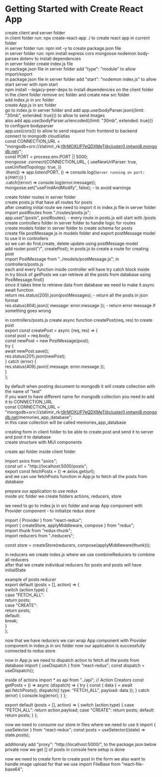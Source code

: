 # Getting Started with Create React App

create client and server folder<br/>
in client folder run: npx create-react-app ./ to create react app in current folder<br/>
in server folder run: npm init -y to create package.json file<br/>
in server folder run: npm install express cors mongoose nodemon body-parses dotenv to install dependencies<br/>
in server folder create index.js file<br/>
in package.json file in server folder add "type": "module" to allow import/export<br/>
in package.json file in server folder add "start": "nodemon index.js" to allow start server with npm start<br/>
npm install --legacy-peer-deps to install dependencies on the client folder<br/>
in the client folder remove src folder and create new src folder<br/>
add index.js in src folder<br/>
create App.js in src folder<br/>
go to index.js in server folder and add app.use(bodyParser.json({limit: "30mb", extended: true})) to allow to send images<br/>
also add app.use(bodyParser.urlencoded({limit: "30mb", extended: true})) to configure bodyparser<br/>
app.use(cors()) to allow to send request from frontend to backend<br/>
connect to mongodb cloud/atlas<br/>
const CONNECTION_URL =
"mongodb+srv://zlatimir_rk:t9rMOXUP7eQDXMeT@cluster0.jmtwni8.mongodb.net/";<br/>
const PORT = process.env.PORT || 5000;<br/>
mongoose
.connect(CONNECTION_URL, {
useNewUrlParser: true,
useUnifiedTopology: true,
})<br/>
.then(() =>
app.listen(PORT, () => console.log(`Server running on port: ${PORT}`))
)<br/>
.catch((error) => console.log(error.message));<br/>
mongoose.set("useFindAndModify", false); - to avoid warnings<br/>

create folder routes in server folder<br/>
create posts.js that have all routes for posts<br/>
after creating initial route we need to import it in index.js file in server folder<br/>
import postRoutes from "./routes/posts.js";<br/>
app.use("/posts", postRoutes); - every route in posts.js will start with /posts<br/>
create controllers folder in server folder to handle logic for routes<br/>
create models folder in server folder to create schema for posts<br/>
create file postMessage.js in models folder and export postMessage model to use it in controllers<br/>
so we can do find,create, delete update using postMessage model<br/>
add router.post("/", createPost); in posts.js to create a route for creating post<br/>
import PostMessage from "../models/postMessage.js"; in controllers/posts.js<br/>
each and every function inside controller will have try catch block inside<br/>
in try block of getPosts we can retrieve all the posts from database using PostMessage.find()<br/>
since it takes time to retrieve data from database we need to make it async await function<br/>
return res.status(200).json(postMessages); - return all the posts in json format<br/>
res.status(404).json({ message: error.message }); - return error message if something goes wrong<br/>

in controllers/posts.js create async function createPost(req, res) to create post<br/>
export const createPost = async (req, res) => {<br/>
const post = req.body;<br/>
const newPost = new PostMessage(post);<br/>
try {<br/>
await newPost.save();<br/>
res.status(201).json(newPost);<br/>
} catch (error) {<br/>
res.status(409).json({ message: error.message });<br/>
}<br/>
};<br/>

by default when posting document to mongodb it will create collection with the name of "test"<br/>
if you want to have different name for mongodb collection you need to add it to CONNECTION_URL<br/>
const CONNECTION_URL =
"mongodb+srv://zlatimir_rk:t9rMOXUP7eQDXMeT@cluster0.jmtwni8.mongodb.net/memories_app_database";<br/>
in this case collection will be called memories_app_database<br/>

creating form in client folder to be able to create post and send it to server and post it to database<br/>
create structure with MUI components<br/>

create api folder inside client folder<br/>

import axios from "axios";<br/>
const url = "http://localhost:5000/posts";<br/>
export const fetchPosts = () => axios.get(url);<br/>
and we can use fetchPosts function in App.js to fetch all the posts from database<br/>

prepare our application to use redux<br/>
inside src folder we create folders actions, reducers, store<br/>

we need to go to index.js in src folder and wrap App component with Provider component - to initialize redux store<br/>

import { Provider } from "react-redux";<br/>
import { createStore, applyMiddleware, compose } from "redux";<br/>
import thunk from "redux-thunk";<br/>
import reducers from "./reducers";<br/>

const store = createStore(reducers, compose(applyMiddleware(thunk)));<br/>

in reducers we create index.js where we use combineReducers to combine all reducers<br/>
after that we create individual reducers for posts and posts will have initialState<br/>

example of posts reducer<br/>
export default (posts = [], action) => {<br/>
switch (action.type) {<br/>
case "FETCH_ALL":<br/>
return posts;<br/>
case "CREATE":<br/>
return posts;<br/>
default:<br/>
break;<br/>
}<br/>
};<br/>

now that we have reducers we can wrap App component with Provider component in index.js in src folder
now our application is successfully connected to redux store

now in App.js we need to dispatch action to fetch all the posts from database
import { useDispatch } from "react-redux";
const dispatch = useDispatch();

inside of actions
import \* as api from "../api";
// Action Creators
const getPosts = () => async (dispatch) => {
try {
const { data } = await api.fetchPosts();
dispatch({ type: "FETCH_ALL", payload: data });
} catch (error) {
console.log(error);
}
};

export default (posts = [], action) => {
switch (action.type) {
case "FETCH_ALL":
return action.payload;
case "CREATE":
return posts;
default:
return posts;
}
};

now we need to consume our store in files where we need to use it
import { useSelector } from "react-redux";
const posts = useSelector((state) => state.posts);

additionaly add "proxy": "http://localhost:5000/", to the package json below private
now we get [] of posts in console
here setup is done

now we need to create form to create post
in the form we also want to handle image upload
for that we use
import FileBase from "react-file-base64";
